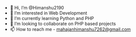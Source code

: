 - 👋 Hi, I’m @Himanshu2190
- 👀 I’m interested in Web Development 
- 🌱 I’m currently learning Python and PHP
- 💞️ I’m looking to collaborate on PHP based projects
- 📫 How to reach me - mahajanhimanshu7262@gmail.com 

<!---
Himanshu2190/Himanshu2190 is a ✨ special ✨ repository because its `README.md` (this file) appears on your GitHub profile.
You can click the Preview link to take a look at your changes.
--->
